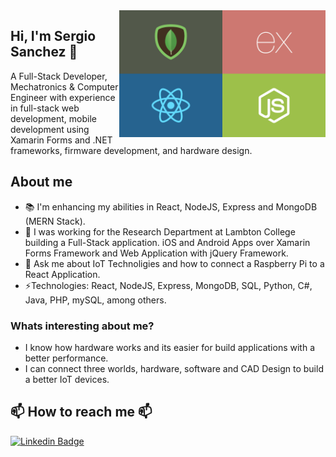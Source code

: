 <img align="right" src="https://github.com/sergiosanchezs/sergiosanchezs/blob/master/img/MERN-Stack.png" width="330"/>

## Hi, I'm Sergio Sanchez 👋

A Full-Stack Developer, Mechatronics & Computer Engineer with experience in full-stack web development, mobile development using Xamarin Forms and .NET frameworks, firmware development, and hardware design.

## About me

- 📚 I'm enhancing my abilities in React, NodeJS, Express and MongoDB (MERN Stack).
- 🔭 I was working for the Research Department at Lambton College building a Full-Stack application. iOS and Android Apps over Xamarin Forms Framework and Web Application with jQuery Framework.
- 💬 Ask me about IoT Technoligies and how to connect a Raspberry Pi to a React Application.
- ⚡Technologies: React, NodeJS, Express, MongoDB, SQL, Python, C#, Java, PHP, mySQL, among others.

### Whats interesting about me?

- I know how hardware works and its easier for build applications with a better performance.
- I can connect three worlds, hardware, software and CAD Design to build a better IoT devices.

## 📫 How to reach me 📫

[![Linkedin Badge](https://img.shields.io/badge/-sergiosanchezs-blue?style=flat-square&logo=Linkedin&logoColor=white&link=https://www.linkedin.com/in/sergio-sanchezs/)](https://www.linkedin.com/in/sergio-sanchezs/)

<!--
**sergiosanchezs/sergiosanchezs** is a ✨ _special_ ✨ repository because its `README.md` (this file) appears on your GitHub profile.

Here are some ideas to get you started:

- 🔭 I’m currently working on ...
- 🌱 I’m currently learning ...
- 👯 I’m looking to collaborate on ...
- 🤔 I’m looking for help with ...
- 💬 Ask me about ...
- 📫 How to reach me: ...
- 😄 Pronouns: ...
- ⚡ Fun fact: ...
-->
